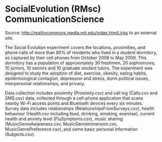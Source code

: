 # SocialEvolution (RMsc) CommunicationScience

Source: http://realitycommons.media.mit.edu/index.htmlLinks to an external site.

The Social Evolution experiment covers the locations, proximities, and phone calls of more than 80% of residents who lived in a student dormitory, as captured by their cell phones from October 2008 to May 2009. This dormitory has a population of approximately 30 freshmen, 20 sophomores, 10 juniors, 10 seniors and 10 graduate student tutors. The experiment was designed to study the adoption of diet, exercise, obesity, eating habits, epidemiological contagion, depression and stress, dorm political issues, interpersonal relationships, and privacy.

Data collection includes proximity (Proximity.csv) and call log (Calls.csv and SMS.csv) data, collected through a cell-phone application that scans nearby Wi-Fi access points and Bluetooth devices every six minutes. Survey data includes relationships (RelationshipsFromSurveys.csv), health behaviour (Health.csv including food, drinking, smoking, exercise), current health and anxiety level (FluSymptoms.csv), music sharing (MusicGenreAwareness.csv, MusicGenreImmersion.csv, MusicGenrePreference.csv), and some basic personal information (Subjects.csv).
